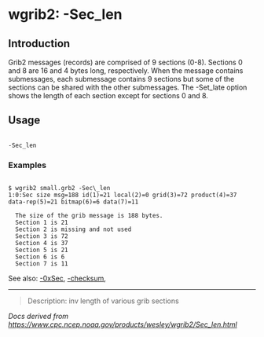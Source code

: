# wgrib2: -Sec_len

## Introduction

Grib2 messages (records) are comprised of 9 sections (0-8). Sections 0 and 8
are 16 and 4 bytes long, respectively. When the message contains submessages,
each submessage contains 9 sections but some of the sections can be shared
with the other submessages.
The -Set_late option shows the length of each section
except for sections 0 and 8.

## Usage

```

-Sec_len

```

### Examples

```

$ wgrib2 small.grb2 -Sec\_len
1:0:Sec size msg=188 id(1)=21 local(2)=0 grid(3)=72 product(4)=37 data-rep(5)=21 bitmap(6)=6 data(7)=11

  The size of the grib message is 188 bytes.
  Section 1 is 21
  Section 2 is missing and not used
  Section 3 is 72
  Section 4 is 37
  Section 5 is 21
  Section 6 is 6
  Section 7 is 11

```

See also:
[-0xSec](0xSec.md),
[-checksum](checksum.md),

---

> Description: inv length of various grib sections

_Docs derived from <https://www.cpc.ncep.noaa.gov/products/wesley/wgrib2/Sec_len.html>_
